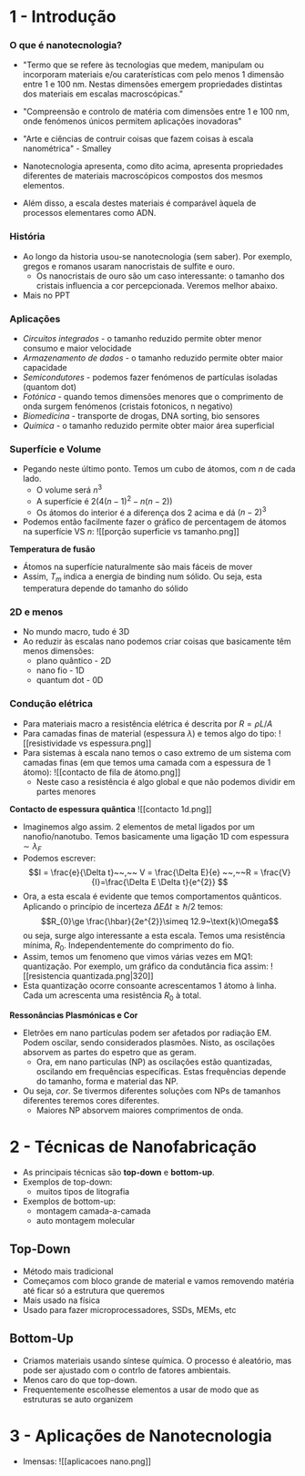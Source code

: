 # 1 - Introdução
### O que é nanotecnologia?
- "Termo que se refere às tecnologias que medem, manipulam ou incorporam materiais e/ou caraterísticas com pelo menos 1 dimensão entre 1 e 100 nm. Nestas dimensões emergem propriedades distintas dos materiais em escalas macroscópicas."
- "Compreensão e controlo de matéria com dimensões entre 1 e 100 nm, onde fenómenos únicos permitem aplicações inovadoras"
- "Arte e ciências de contruir coisas que fazem coisas à escala nanométrica" - Smalley

- Nanotecnologia apresenta, como dito acima, apresenta propriedades diferentes de materiais macroscópicos compostos dos mesmos elementos.
- Além disso, a escala destes materiais é comparável àquela de processos elementares como ADN.

### História
- Ao longo da historia usou-se nanotecnologia (sem saber). Por exemplo, gregos e romanos usaram nanocristais de sulfite e ouro. 
    - Os nanocristais de ouro são um caso interessante: o tamanho dos cristais influencia a cor percepcionada. Veremos melhor abaixo.
- Mais no PPT

### Aplicações
- *Circuitos integrados* - o tamanho reduzido permite obter menor consumo e maior velocidade
- *Armazenamento de dados* - o tamanho reduzido permite obter maior capacidade
- *Semicondutores* - podemos fazer fenómenos de partículas isoladas (quantom dot)
- *Fotónica* - quando temos dimensões menores que o comprimento de onda surgem fenómenos (cristais fotonicos, n negativo)
- *Biomedicina* - transporte de drogas, DNA sorting, bio sensores
- *Química* - o tamanho reduzido permite obter maior área superficial

### Superfície e Volume
- Pegando neste último ponto. Temos um cubo de átomos, com $n$ de cada lado.
    - O volume será $n^{3}$
    - A superfície é $2(4(n-1)^{2}-n(n-2))$
    - Os átomos do interior é a diferença dos 2 acima e dá $(n-2)^{3}$
- Podemos então facilmente fazer o gráfico de percentagem de átomos na superfície VS $n$:
![[porção superficie vs tamanho.png]]

**Temperatura de fusão**
- Átomos na superfície naturalmente são mais fáceis de mover
- Assim, $T_{m}$ indica a energia de binding num sólido. Ou seja, esta temperatura depende do tamanho do sólido

### 2D e menos
- No mundo macro, tudo é 3D
- Ao reduzir às escalas nano podemos criar coisas que basicamente têm menos dimensões:
    - plano quântico - 2D
    - nano fio - 1D
    - quantum dot - 0D

### Condução elétrica
- Para materiais macro a resistência elétrica é descrita por $R=\rho L/A$
- Para camadas finas de material (espessura $\lambda$) e temos algo do tipo:
![[resistividade vs espessura.png]]
- Para sistemas à escala nano temos o caso extremo de um sistema com camadas finas (em que temos uma camada com a espessura de 1 átomo):
![[contacto de fila de átomo.png]]
    - Neste caso a resistência é algo global e que não podemos dividir em partes menores

**Contacto de espessura quântica**
![[contacto 1d.png]]
- Imaginemos algo assim. 2 elementos de metal ligados por um nanofio/nanotubo. Temos basicamente uma ligação 1D com espessura $\sim \lambda_{F}$ 
- Podemos escrever:
$$I = \frac{e}{\Delta t}~~,~~ V = \frac{\Delta E}{e} ~~,~~R = \frac{V}{I}=\frac{\Delta E \Delta t}{e^{2}} $$
- Ora, a esta escala é evidente que temos comportamentos quânticos. Aplicando o princípio de incerteza $\Delta E\Delta t\ge \hbar/2$ temos:
$$R_{0}\ge \frac{\hbar}{2e^{2}}\simeq 12.9~\text{k}\Omega$$
ou seja, surge algo interessante a esta escala. Temos uma resistência mínima, $R_{0}$. Independentemente do comprimento do fio.
- Assim, temos um fenomeno que vimos várias vezes em MQ1: quantização. Por exemplo, um gráfico da condutância fica assim:
![[resistencia quantizada.png|320]]
- Esta quantização ocorre consoante acrescentamos 1 átomo à linha. Cada um acrescenta uma resistência $R_{0}$ à total.

**Ressonâncias Plasmónicas e Cor**
- Eletrões em nano partículas podem ser afetados por radiação EM. Podem oscilar, sendo considerados plasmões. Nisto, as oscilações absorvem as partes do espetro que as geram.
    - Ora, em nano particulas (NP) as oscilações estão quantizadas, oscilando em frequências específicas. Estas frequências depende do tamanho, forma e material das NP.
- Ou seja, _cor_. Se tivermos diferentes soluções com NPs de tamanhos diferentes teremos cores diferentes.
    - Maiores NP absorvem maiores comprimentos de onda.

# 2 - Técnicas de Nanofabricação
- As principais técnicas são **top-down** e **bottom-up**.
- Exemplos de top-down:
    - muitos tipos de litografia
- Exemplos de bottom-up:
    - montagem camada-a-camada
    - auto montagem molecular

## Top-Down
- Método mais tradicional
- Começamos com bloco grande de material e vamos removendo matéria até ficar só a estrutura que queremos
- Mais usado na física
- Usado para fazer microprocessadores, SSDs, MEMs, etc

## Bottom-Up
-  Criamos materiais usando síntese química. O processo é aleatório, mas pode ser ajustado com o contrlo de fatores ambientais.
- Menos caro do que top-down.
- Frequentemente escolhesse elementos a usar de modo que as estruturas se auto organizem

# 3 - Aplicações de Nanotecnologia
- Imensas:
![[aplicacoes nano.png]]
